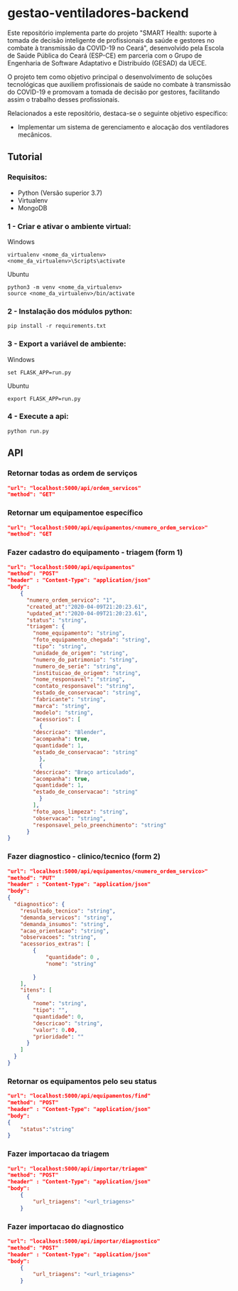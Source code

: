 # gestao-ventiladores-backend
Este repositório implementa parte do projeto "SMART Health: suporte à tomada de decisão inteligente de profissionais da saúde e gestores no combate à transmissão da COVID-19 no Ceará", desenvolvido pela Escola de Saúde Pública do Ceará (ESP-CE) em parceria com o Grupo de Engenharia de Software Adaptativo e Distribuído (GESAD) da UECE. 

O projeto tem como objetivo principal o desenvolvimento de soluções tecnológicas que auxiliem profissionais de saúde no combate à transmissão do COVID-19 e promovam a tomada de decisão por gestores, facilitando assim o trabalho desses profissionais.

Relacionados a este repositório, destaca-se o seguinte objetivo específico:
- Implementar um sistema de gerenciamento e alocação dos ventiladores mecânicos.


## Tutorial
### Requisitos:
- Python (Versão superior 3.7)
- Virtualenv
- MongoDB

### 1 - Criar e ativar o ambiente virtual:
Windows
```
virtualenv <nome_da_virtualenv>
<nome_da_virtualenv>\Scripts\activate
```

Ubuntu
```
python3 -m venv <nome_da_virtualenv>
source <nome_da_virtualenv>/bin/activate
```

### 2 - Instalação dos módulos python:
```
pip install -r requirements.txt
```

### 3 - Export a variável de ambiente:
Windows
```
set FLASK_APP=run.py
```
Ubuntu
```
export FLASK_APP=run.py
```
### 4 - Execute a api:
```
python run.py
```

## API

### Retornar todas as ordem de serviços
```json
"url": "localhost:5000/api/ordem_servicos"
"method": "GET"
```

### Retornar um equipamentoe específico
```json
"url": "localhost:5000/api/equipamentos/<numero_ordem_servico>"
"method": "GET
```

### Fazer cadastro do equipamento - triagem (form 1)
```json
"url": "localhost:5000/api/equipamentos"
"method": "POST"
"header" : "Content-Type": "application/json"
"body": 
	{
	  "numero_ordem_servico": "1",
	  "created_at":"2020-04-09T21:20:23.61",
	  "updated_at":"2020-04-09T21:20:23.61",
	  "status": "string",
	  "triagem": {
	    "nome_equipamento": "string",
	    "foto_equipamento_chegada": "string",
	    "tipo": "string",
	    "unidade_de_origem": "string",
	    "numero_do_patrimonio": "string",
	    "numero_de_serie": "string",
	    "instituicao_de_origem": "string",
	    "nome_responsavel": "string",
	    "contato_responsavel": "string",
	    "estado_de_conservacao": "string",
	    "fabricante": "string",
	    "marca": "string",
	    "modelo": "string",
	    "acessorios": [
	      {
		"descricao": "Blender",
		"acompanha": true,
		"quantidade": 1,
		"estado_de_conservacao": "string"
	      },
	      {
		"descricao": "Braço articulado",
		"acompanha": true,
		"quantidade": 1,
		"estado_de_conservacao": "string"
	      }
		],
	    "foto_apos_limpeza": "string",
	    "observacao": "string",
	    "responsavel_pelo_preenchimento": "string"
	  }
}
```

### Fazer diagnostico - clinico/tecnico (form 2)
```json
"url": "localhost:5000/api/equipamentos/<numero_ordem_servico>"
"method": "PUT"
"header" : "Content-Type": "application/json"
"body": 
{
  "diagnostico": {
    "resultado_tecnico": "string",
    "demanda_servicos": "string",
    "demanda_insumos": "string",
    "acao_orientacao": "string",
    "observacoes": "string",
    "acessorios_extras": [
    	{
    		"quantidade": 0 ,
    		"nome": "string"
    		
    	}
    ],
    "itens": [
      {
        "nome": "string",
        "tipo": "",
        "quantidade": 0,
        "descricao": "string",
        "valor": 0.00,
        "prioridade": ""
      }
    ]
  }
}

```

### Retornar os equipamentos pelo seu status
```json
"url": "localhost:5000/api/equipamentos/find"
"method": "POST"
"header" : "Content-Type": "application/json"
"body": 
{
	"status":"string"
}

```

### Fazer importacao da triagem
```json
"url": "localhost:5000/api/importar/triagem"
"method": "POST"
"header" : "Content-Type": "application/json"
"body": 
	{
	    "url_triagens": "<url_triagens>"
	}
```

### Fazer importacao do diagnostico
```json
"url": "localhost:5000/api/importar/diagnostico"
"method": "POST"
"header" : "Content-Type": "application/json"
"body": 
	{
	    "url_triagens": "<url_triagens>"
	}
```
